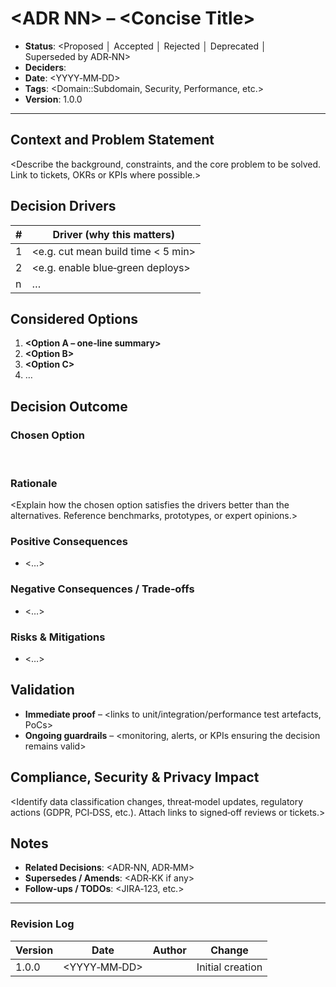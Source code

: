 <!--
This is the authoritative Architecture Decision Record (ADR) template.
It follows **MADR v3+** conventions (see https://adr.github.io/madr/) and augments them with corporate‑tier compliance, security and lifecycle fields.
-->

# \<ADR NN> – \<Concise Title>

* **Status**: \<Proposed │ Accepted │ Rejected │ Deprecated │ Superseded by ADR‑NN>
* **Deciders**: <Names of people who give formal approval>
* **Date**: \<YYYY‑MM‑DD>
* **Tags**: \<Domain::Subdomain, Security, Performance, etc.>
* **Version**: 1.0.0 <!-- bump on significant edits; keep history in Revision Log -->

---

## Context and Problem Statement

\<Describe the background, constraints, and the core problem to be solved. Link to tickets, OKRs or KPIs where possible.>

## Decision Drivers

| # | Driver (why this matters)           |
| - | ----------------------------------- |
| 1 | \<e.g. cut mean build time < 5 min> |
| 2 | \<e.g. enable blue‑green deploys>   |
| n | …                                   |

## Considered Options

1. **\<Option A – one‑line summary>**
2. **\<Option B>**
3. **\<Option C>**
4. …

## Decision Outcome

### Chosen Option

**<Option Selected>**

### Rationale

\<Explain how the chosen option satisfies the drivers better than the alternatives. Reference benchmarks, prototypes, or expert opinions.>

### Positive Consequences

* <…>

### Negative Consequences / Trade‑offs

* <…>

### Risks & Mitigations

* <…>

## Validation

* **Immediate proof** – \<links to unit/integration/performance test artefacts, PoCs>
* **Ongoing guardrails** – \<monitoring, alerts, or KPIs ensuring the decision remains valid>

## Compliance, Security & Privacy Impact

\<Identify data classification changes, threat‑model updates, regulatory actions (GDPR, PCI‑DSS, etc.). Attach links to signed‑off reviews or tickets.>

## Notes

* **Related Decisions**: \<ADR‑NN, ADR‑MM>
* **Supersedes / Amends**: \<ADR‑KK if any>
* **Follow‑ups / TODOs**: \<JIRA‑123, etc.>

---

### Revision Log

| Version | Date          | Author | Change           |
| ------- | ------------- | ------ | ---------------- |
| 1.0.0   | \<YYYY‑MM‑DD> | <Name> | Initial creation |
